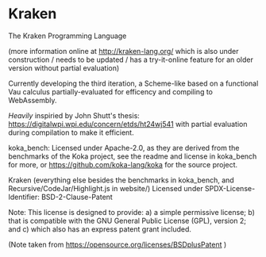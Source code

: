 Kraken
======

The Kraken Programming Language

(more information online at http://kraken-lang.org/ which is also under construction / needs to be updated / has a try-it-online feature for an older version without partial evaluation)

Currently developing the third iteration, a Scheme-like based on a functional Vau calculus partially-evaluated for efficency and compiling to WebAssembly.

*Heavily* inspiried by John Shutt's thesis: https://digitalwpi.wpi.edu/concern/etds/ht24wj541
with partial evaluation during compilation to make it efficient.


koka_bench: Licensed under Apache-2.0, as they are derived from the benchmarks of the Koka project, see the readme and license in koka_bench for more, or https://github.com/koka-lang/koka for the source project.

Kraken (everything else besides the benchmarks in koka_bench, and Recursive/CodeJar/Highlight.js in website/) Licensed under
SPDX-License-Identifier: BSD-2-Clause-Patent

Note: This license is designed to provide: a) a simple permissive license; b) that is compatible with the GNU General Public License (GPL), version 2; and c) which also has an express patent grant included.

(Note taken from https://opensource.org/licenses/BSDplusPatent )



